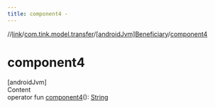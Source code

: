 ```yaml
---
title: component4 -
---
```

//[link](../../index.md)/[com.tink.model.transfer](../index.md)/[[androidJvm]Beneficiary](index.md)/[component4](component4.md)



# component4  
[androidJvm]  
Content  
operator fun [component4](component4.md)(): [String](https://kotlinlang.org/api/latest/jvm/stdlib/kotlin/-string/index.html)  



